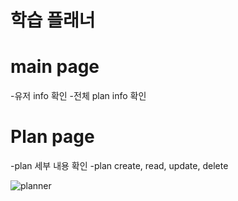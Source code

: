 # 학습 플래너

# main page
 -유저 info 확인
 -전체 plan info 확인
 
# Plan page
 -plan 세부 내용 확인
 -plan create, read, update, delete

![planner](https://user-images.githubusercontent.com/96504592/161072942-6d7f37e7-a681-42b1-b18c-7fb06f6afe03.png)
